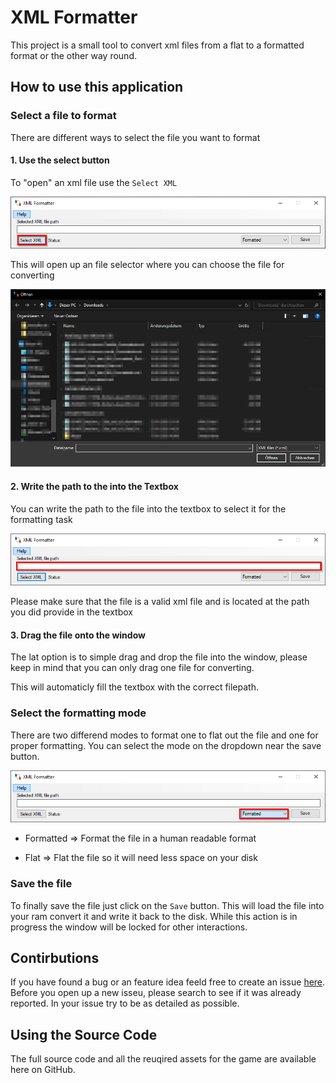 # XML Formatter

This project is a small tool to convert xml files from a flat to a formatted format or the other way round.



## How to use this application

### Select a file to format

There are different ways to select the file you want to format

#### 1. Use the select button

To "open" an xml file use the `Select XML`



![SelectButton.png](/.github/Screenshots/SelectButton.png)



This will open up an file selector where you can choose the file for converting





![FileSelector.png](/.github/Screenshots/FileSelector.png)



#### 2. Write the path to the into the Textbox

You can write the path to the file into the textbox to select it for the formatting task



![AddPathToFile.png](/.github/Screenshots/AddPathToFile.png)



Please make sure that the file is a valid xml file and is located at the path you did provide in the textbox



#### 3. Drag the file onto the window

The lat option is to simple drag and drop the file into the window, please keep in mind that you can only drag one file for converting.

This will automaticly fill the textbox with the correct filepath.

### Select the formatting mode

There are two differend modes to format one to flat out the file and one for proper formatting. You can select the mode on the dropdown near the save button.

![ModeSelection.png](/.github/Screenshots/ModeSelection.png)



* Formatted => Format the file in a human readable format

* Flat => Flat the file so it will need less space on your disk

### Save the file

To finally save the file just click on the `Save` button. This will load the file into your ram convert it and write it back to the disk. While this action is in progress the window will be locked for other interactions.



## Contirbutions

If you have found a bug or an feature idea feeld free to create an issue [here](https://github.com/XanatosX/XmlFormatter/issues). Before you open up a new isseu, please search to see if it was already reported. In your issue try to be as detailed as possible.



## Using the Source Code

The full source code and all the reuqired assets for the game are available here on GitHub.


